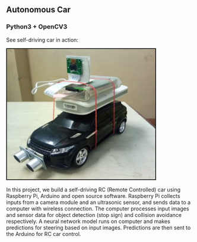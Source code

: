 ## Autonomous Car
### Python3 + OpenCV3

See self-driving car in action:  

<a href="https://www.youtube.com/watch?v=d9GSlv2bwZc
" target="_blank"><img src="images/RC-Car.JPG" width="400" height="350" border="2" /></a>

In this project, we build a self-driving RC (Remote Controlled) car using Raspberry Pi, Arduino and open source software. Raspberry Pi collects inputs from a camera module and an ultrasonic sensor, and sends data to a computer with wireless connection. The computer processes input images and sensor data for object detection (stop sign) and collision avoidance respectively. A neural network model runs on computer and makes predictions for steering based on input images. Predictions are then sent to the Arduino for RC car control. 
    

  

